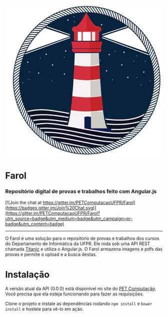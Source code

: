 ![Farol](public/imgs/farol.jpg "Farol")
# Farol
### Repositório digital de provas e trabalhos feito com Angular.js

[![Join the chat at https://gitter.im/PETComputacaoUFPR/Farol](https://badges.gitter.im/Join%20Chat.svg)](https://gitter.im/PETComputacaoUFPR/Farol?utm_source=badge&utm_medium=badge&utm_campaign=pr-badge&utm_content=badge)

---

O Farol é uma solução para o repositório de provas e trabalhos dos cursos do 
Departamento de Informática da UFPR. Ele roda sob uma API REST chamada [Titanic](https://github.com/PETComputacaoUFPR/Titanic)
e utiliza o Angular.js. O Farol armazena imagens e pdfs das provas e permite o upload e a busca destas.

# Instalação
A versão atual da API (0.0.0) está disponível no site do [PET Computação](http://pet.inf.ufpr.br/api/v1).
Você precisa que ela esteja funcionando para fazer as requisições.

Clone o projeto e instale as dependências rodando `npm install` e `bower install` e
hosteie para vê-lo em ação.